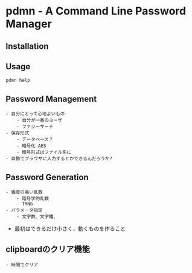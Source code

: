 # pdmn - A Command Line Password Manager

## Installation

## Usage
```
pdmn help
```

## Password Management
    - 自分にとって心地よいもの
        - 自分が一番のユーザ
        - ファジーサーチ
    - 保存形式
        - データベース？
        - 暗号化 AES
        - 暗号形式はファイル名に
    - 自動でブラウザに入力するとかできるんだろうか?

## Password Generation
    - 強度の高い乱数
        - 暗号学的乱数
        - TRNG
    - パラメータ指定
        - 文字数、文字種、
- 最初はできるだけ小さく、動くものを作ること

## clipboardのクリア機能
    - 時間でクリア